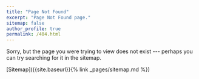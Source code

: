 ```yaml
---
title: "Page Not Found"
excerpt: "Page Not Found page."
sitemap: false
author_profile: true
permalink: /404.html
---
```


Sorry, but the page you were trying to view does not exist --- perhaps you can try searching for it in the sitemap.

[Sitemap]({{site.baseurl}}{% link _pages/sitemap.md %})
